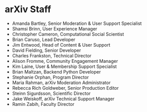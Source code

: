 # arXiv Staff

- Amanda Bartley, Senior Moderation & User Support Specialist
- Shamsi Brinn, User Experience Manager
- Christopher Cameron, Computational Social Scientist
- Brian Caruso, Lead Developer
- Jim Entwood, Head of Content & User Support
- David Fielding, Senior Developer
- Charles Frankston, Technical Director
- Alison Fromme, Community Engagement Manager
- Kim Laine, User & Membership Support Specialist
- Brian Maltzan, Backend Python Developer
- Stephanie Orphan, Program Director
- Maria Rahman, arXiv Moderation Administrator
- Rebecca Rich Goldweber, Senior Production Editor
- Steinn Sigurdsson, Scientific Director
- Jake Weiskoff, arXiv Technical Support Manager
- Ramin Zabih, Faculty Director
